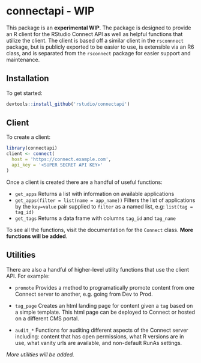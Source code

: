 # connectapi - **WIP**

This package is an **experimental WIP**. The package is designed to provide an R
client for the RStudio Connect API as well as helpful functions that utilize the
client. The client is based off a similar client in the `rsconnnect` package,
but is publicly exported to be easier to use, is extensible via an R6 class, and
is separated from the `rsconnect` package for easier support and maintenance.

## Installation

To get started:

```r
devtools::install_github('rstudio/connectapi')
```

## Client

To create a client:

```r
library(connectapi)
client <- connect(
  host = 'https://connect.example.com',
  api_key = '<SUPER SECRET API KEY>'
)
``` 

Once a client is created there are a handful of useful functions:

- `get_apps` Returns a list with information on available applications
- `get_apps(filter = list(name = app_name))` Filters the list of applications by the `key=value` pair supplied to `filter` as a named list, e.g: `list(tag = tag_id)`
- `get_tags` Returns a data frame with columns `tag_id` and `tag_name`

To see all the functions, visit the documentation for the `Connect` class. **More functions will be added**.

## Utilities

There are also a handful of higher-level utility functions that use the client API. For example:

- `promote` Provides a method to programatically promote content from one Connect server to another, e.g. going from Dev to Prod.

- `tag_page` Creates an html landing page for content given a `tag` based on a simple template. This html page can be deployed to Connect or hosted on a different CMS portal.

- `audit_*` Functions for auditing different aspects of the
Connect server including: content that has open permissions,
what R versions are in use, what vanity urls are available, 
and non-default RunAs settings.

*More utilities will be added.*

